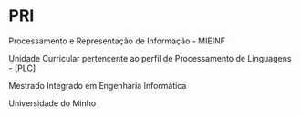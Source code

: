 # PRI

Processamento e Representação de Informação - MIEINF

Unidade Curricular pertencente ao perfil de Processamento de Linguagens - [PLC]

Mestrado Integrado em Engenharia Informática

Universidade do Minho
